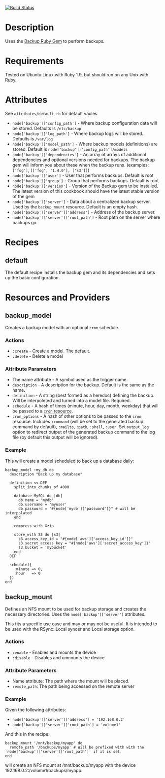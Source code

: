 [![Build Status](https://travis-ci.org/cramerdev/backup-cookbook.png)](https://travis-ci.org/cramerdev/backup-cookbook)

# Description

Uses the [Backup Ruby Gem](https://github.com/meskyanichi/backup) to perform backups.

# Requirements

Tested on Ubuntu Linux with Ruby 1.9, but should run on any Unix with Ruby.

# Attributes

See `attributes/default.rb` for default vaules.

* `node['backup']['config_path']` - Where backup configuration data will be stored. Defaults is `/etc/backup`
* `node['backup']['log_path']` - Where backup logs will be stored. Defaults is `/var/log`
* `node['backup']['model_path']` - Where backup models (definitions) are stored. Default is `node['backup']['config_path']/models`
* `node['backup']['dependencies']` - An array of arrays of additional dependencies and optional versions needed for backups. The backup gem will inform you about these when the backup runs. (examples: `['fog']`, `[['fog', '1.4.0'], ['s3']]`)
* `node['backup']['user']` - User that performs backups. Default is root
* `node['backup']['group']` - Group that performs backups. Default is root
* `node['backup']['version']` - Version of the Backup gem to be installed. The latest version of this cookbook should have the latest stable version of the gem
* `node['backup']['server']` - Data about a centralized backup server. Used by the `backup_mount` resource. Default is an empty hash.
* `node['backup']['server']['address']` - Address of the backup server.
* `node['backup']['server']['root_path']` - Root path on the server where backups go.

# Recipes

## default

The default recipe installs the backup gem and its dependencies and sets up the basic configuration.

# Resources and Providers

## backup_model

Creates a backup model with an optional `cron` schedule.

### Actions

* `:create` - Create a model. The default.
* `:delete` - Delete a model

### Attribute Parameters

* The name attribute - A symbol used as the trigger name.
* `description` - A description for the backup. Default is the same as the name.
* `definition` - A string (best formed as a heredoc) defining the backup. Will be interpoleted and turned into a model file. Required.
* `schedule` - A hash of times (minute, hour, day, month, weekday) that will be passed to a [`cron` resource](http://docs.opscode.com/chef/resources.html#cron).
* `cron_options` - A hash of other options to be passed to the `cron` resource. Includes `:command` (will be set to the generated backup command by default), `:mailto`, `:path`, `:shell`, `:user`. Set `output_log` option to redirect output of the generated backup command  to the log file (by default this output will be ignored).

### Example

This will create a model scheduled to back up a database daily:

    backup_model :my_db do
      description "Back up my database"

      definition <<-DEF
        split_into_chunks_of 4000

        database MySQL do |db|
          db.name = 'mydb'
          db.username = 'myuser'
          db.password = "#{node['mydb']['password']}" # will be interpolated
        end

        compress_with Gzip

        store_with S3 do |s3|
          s3.access_key_id = "#{node['aws']['access_key_id']}"
          s3.secret_access_key = "#{node['aws']['secret_access_key']}"
          s3.bucket = 'mybucket'
        end
      DEF

      schedule({
        :minute => 0,
        :hour   => 0
      })
    end

## backup_mount

Defines an NFS mount to be used for backup storage and creates the necessary directories. Uses the `node['backup']['server']` attributes.

This fits a specific use case and may or may not be useful. It is intended to be used with the RSync::Local syncer and Local storage option.

### Actions

* `:enable` - Enables and mounts the device
* `:disable` - Disables and unmounts the device

### Attribute Parameters

* Name attribute: The path where the mount will be placed.
* `remote_path`: The path being accessed on the remote server

### Example

Given the following attributes:

* `node['backup']['server']['address'] = '192.168.0.2'`
* `node['backup']['server']['root_path'] = 'volume1'`

And this in the recipe:

    backup_mount '/mnt/backup/myapp' do
      remote_path '/backups/myapp' # Will be prefixed with with the `node['backup']['server']['root_path']` if it is set.
    end

will create an NFS mount at /mnt/backup/myapp with the device 192.168.0.2:/volume1/backups/myapp.
